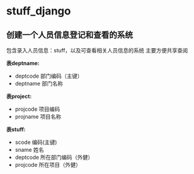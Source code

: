 # stuff_django

## 创建一个人员信息登记和查看的系统
包含录入人员信息：stuff，以及可查看相关人员信息的系统
主要方便共享查阅

**表deptname:**
- deptcode 部门编码（主键）
- deptname 部门名称

**表project:**
- projcode 项目编码
- projname 项目名称

**表stuff:**
- scode 编码(主键)
- sname 姓名
- deptcode 所在部门编码（外健）
- projcode 所在项目（外健）